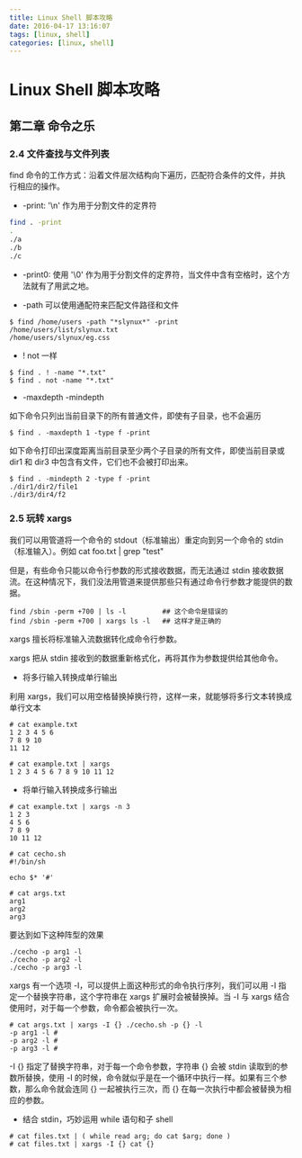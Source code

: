 ```yaml
---
title: Linux Shell 脚本攻略
date: 2016-04-17 13:16:07
tags: [linux, shell]
categories: [linux, shell]
---
```


# Linux Shell 脚本攻略

##  第二章 命令之乐

### 2.4 文件查找与文件列表

find 命令的工作方式：沿着文件层次结构向下遍历，匹配符合条件的文件，并执行相应的操作。

* -print: '\n' 作为用于分割文件的定界符

```bash
find . -print
.
./a
./b
./c
```

* -print0: 使用 '\0' 作为用于分割文件的定界符，当文件中含有空格时，这个方法就有了用武之地。

* -path 可以使用通配符来匹配文件路径和文件

```
$ find /home/users -path "*slynux*" -print
/home/users/list/slynux.txt
/home/users/slynux/eg.css
```

* ! not 一样

``` 
$ find . ! -name "*.txt" 
$ find . not -name "*.txt"
```

* -maxdepth -mindepth

如下命令只列出当前目录下的所有普通文件，即使有子目录，也不会遍历

```
$ find . -maxdepth 1 -type f -print
```

如下命令打印出深度距离当前目录至少两个子目录的所有文件，即使当前目录或 dir1 和 dir3 中包含有文件，它们也不会被打印出来。

```
$ find . -mindepth 2 -type f -print
./dir1/dir2/file1
./dir3/dir4/f2
```

### 2.5 玩转 xargs

我们可以用管道将一个命令的 stdout（标准输出）重定向到另一个命令的 stdin（标准输入）。例如 cat foo.txt | grep "test"

但是，有些命令只能以命令行参数的形式接收数据，而无法通过 stdin 接收数据流。在这种情况下，我们没法用管道来提供那些只有通过命令行参数才能提供的数据。

```
find /sbin -perm +700 | ls -l         ## 这个命令是错误的
find /sbin -perm +700 | xargs ls -l   ## 这样才是正确的
```

xargs 擅长将标准输入流数据转化成命令行参数。

xargs 把从 stdin 接收到的数据重新格式化，再将其作为参数提供给其他命令。

* 将多行输入转换成单行输出

利用 xargs，我们可以用空格替换掉换行符，这样一来，就能够将多行文本转换成单行文本

```
# cat example.txt
1 2 3 4 5 6
7 8 9 10
11 12

# cat example.txt | xargs
1 2 3 4 5 6 7 8 9 10 11 12
```

* 将单行输入转换成多行输出

```
# cat example.txt | xargs -n 3
1 2 3
4 5 6
7 8 9
10 11 12
```

```
# cat cecho.sh
#!/bin/sh

echo $* '#'
```

```
# cat args.txt
arg1
arg2
arg3
```

要达到如下这种阵型的效果

```
./cecho -p arg1 -l
./cecho -p arg2 -l
./cecho -p arg3 -l
```

xargs 有一个选项 -I，可以提供上面这种形式的命令执行序列，我们可以用 -I 指定一个替换字符串，这个字符串在 xargs 扩展时会被替换掉。当 -I 与 xargs 结合使用时，对于每一个参数，命令都会被执行一次。

```
# cat args.txt | xargs -I {} ./cecho.sh -p {} -l
-p arg1 -l #
-p arg2 -l #
-p arg3 -l #
```

-I {} 指定了替换字符串，对于每一个命令参数，字符串 {} 会被 stdin 读取到的参数所替换，使用 -I 的时候，命令就似乎是在一个循环中执行一样。如果有三个参数，那么命令就会连同 {} 一起被执行三次，而 {} 在每一次执行中都会被替换为相应的参数。

* 结合 stdin，巧妙运用 while 语句和子 shell

```
# cat files.txt | ( while read arg; do cat $arg; done )
# cat files.txt | xargs -I {} cat {}
```






